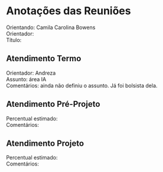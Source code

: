 # Anotações das Reuniões

Orientando: Camila Carolina Bowens  
Orientador:  
Título:  

## Atendimento Termo

Orientador: Andreza  
Assunto: área IA  
Comentários: ainda não definiu o assunto. Já foi bolsista dela.  

## Atendimento Pré-Projeto

Percentual estimado:  
Comentários:  

## Atendimento Projeto

Percentual estimado:  
Comentários:  
